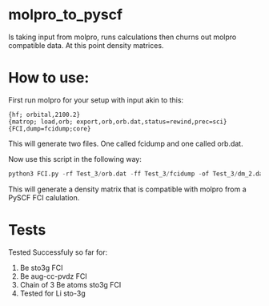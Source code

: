 # molpro_to_pyscf
Is taking input from molpro, runs calculations then churns out molpro compatible data. At this point density matrices.

# How to use:

First run molpro for your setup with input akin to this:

```
{hf; orbital,2100.2}
{matrop; load,orb; export,orb,orb.dat,status=rewind,prec=sci}
{FCI,dump=fcidump;core}
```

This will generate two files. One called fcidump and one called orb.dat.

Now use this script in the following way:

```python
python3 FCI.py -rf Test_3/orb.dat -ff Test_3/fcidump -of Test_3/dm_2.dat
```

This will generate a density matrix that is compatible with molpro from a PySCF FCI calulation.



# Tests
Tested Successfuly so far for:
1. Be sto3g FCI
2. Be aug-cc-pvdz FCI
3. Chain of 3 Be atoms sto3g FCI
4. Tested for Li sto-3g

